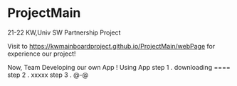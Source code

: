 # ProjectMain
21-22 KW,Univ SW Partnership Project

Visit to https://kwmainboardproject.github.io/ProjectMain/webPage for experience our project!

Now, Team Developing our own App ! 
Using App 
step 1 . downloading ====
step 2 . xxxxx
step 3 . @-@
